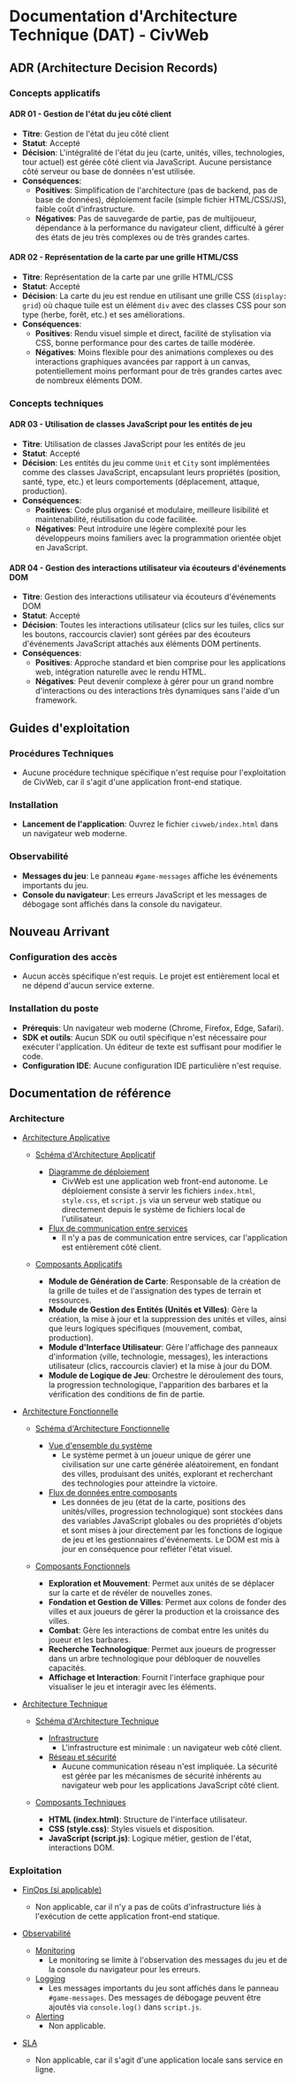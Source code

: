 # Documentation d'Architecture Technique (DAT) - CivWeb

## ADR (Architecture Decision Records)

### Concepts applicatifs

#### ADR 01 - Gestion de l'état du jeu côté client
- **Titre**: Gestion de l'état du jeu côté client
- **Statut**: Accepté
- **Décision**: L'intégralité de l'état du jeu (carte, unités, villes, technologies, tour actuel) est gérée côté client via JavaScript. Aucune persistance côté serveur ou base de données n'est utilisée.
- **Conséquences**:
    - **Positives**: Simplification de l'architecture (pas de backend, pas de base de données), déploiement facile (simple fichier HTML/CSS/JS), faible coût d'infrastructure.
    - **Négatives**: Pas de sauvegarde de partie, pas de multijoueur, dépendance à la performance du navigateur client, difficulté à gérer des états de jeu très complexes ou de très grandes cartes.

#### ADR 02 - Représentation de la carte par une grille HTML/CSS
- **Titre**: Représentation de la carte par une grille HTML/CSS
- **Statut**: Accepté
- **Décision**: La carte du jeu est rendue en utilisant une grille CSS (`display: grid`) où chaque tuile est un élément `div` avec des classes CSS pour son type (herbe, forêt, etc.) et ses améliorations.
- **Conséquences**:
    - **Positives**: Rendu visuel simple et direct, facilité de stylisation via CSS, bonne performance pour des cartes de taille modérée.
    - **Négatives**: Moins flexible pour des animations complexes ou des interactions graphiques avancées par rapport à un canvas, potentiellement moins performant pour de très grandes cartes avec de nombreux éléments DOM.

### Concepts techniques

#### ADR 03 - Utilisation de classes JavaScript pour les entités de jeu
- **Titre**: Utilisation de classes JavaScript pour les entités de jeu
- **Statut**: Accepté
- **Décision**: Les entités du jeu comme `Unit` et `City` sont implémentées comme des classes JavaScript, encapsulant leurs propriétés (position, santé, type, etc.) et leurs comportements (déplacement, attaque, production).
- **Conséquences**:
    - **Positives**: Code plus organisé et modulaire, meilleure lisibilité et maintenabilité, réutilisation du code facilitée.
    - **Négatives**: Peut introduire une légère complexité pour les développeurs moins familiers avec la programmation orientée objet en JavaScript.

#### ADR 04 - Gestion des interactions utilisateur via écouteurs d'événements DOM
- **Titre**: Gestion des interactions utilisateur via écouteurs d'événements DOM
- **Statut**: Accepté
- **Décision**: Toutes les interactions utilisateur (clics sur les tuiles, clics sur les boutons, raccourcis clavier) sont gérées par des écouteurs d'événements JavaScript attachés aux éléments DOM pertinents.
- **Conséquences**:
    - **Positives**: Approche standard et bien comprise pour les applications web, intégration naturelle avec le rendu HTML.
    - **Négatives**: Peut devenir complexe à gérer pour un grand nombre d'interactions ou des interactions très dynamiques sans l'aide d'un framework.

## Guides d'exploitation

### Procédures Techniques
- Aucune procédure technique spécifique n'est requise pour l'exploitation de CivWeb, car il s'agit d'une application front-end statique.

### Installation
- **Lancement de l'application**: Ouvrez le fichier `civweb/index.html` dans un navigateur web moderne.

### Observabilité
- **Messages du jeu**: Le panneau `#game-messages` affiche les événements importants du jeu.
- **Console du navigateur**: Les erreurs JavaScript et les messages de débogage sont affichés dans la console du navigateur.

## Nouveau Arrivant

### Configuration des accès
- Aucun accès spécifique n'est requis. Le projet est entièrement local et ne dépend d'aucun service externe.

### Installation du poste
- **Prérequis**: Un navigateur web moderne (Chrome, Firefox, Edge, Safari).
- **SDK et outils**: Aucun SDK ou outil spécifique n'est nécessaire pour exécuter l'application. Un éditeur de texte est suffisant pour modifier le code.
- **Configuration IDE**: Aucune configuration IDE particulière n'est requise.

## Documentation de référence

### Architecture

- [Architecture Applicative](reference/architecture-applicative.md)
  - [Schéma d'Architecture Applicatif](reference/architecture-applicative.md#schéma-darchitecture-applicatif)
    - [Diagramme de déploiement](reference/architecture-applicative.md#diagramme-de-déploiement)
      - CivWeb est une application web front-end autonome. Le déploiement consiste à servir les fichiers `index.html`, `style.css`, et `script.js` via un serveur web statique ou directement depuis le système de fichiers local de l'utilisateur.
    - [Flux de communication entre services](reference/architecture-applicative.md#flux-de-communication-entre-services)
      - Il n'y a pas de communication entre services, car l'application est entièrement côté client.

  - [Composants Applicatifs](reference/architecture-applicative.md#composants-applicatifs)
    - **Module de Génération de Carte**: Responsable de la création de la grille de tuiles et de l'assignation des types de terrain et ressources.
    - **Module de Gestion des Entités (Unités et Villes)**: Gère la création, la mise à jour et la suppression des unités et villes, ainsi que leurs logiques spécifiques (mouvement, combat, production).
    - **Module d'Interface Utilisateur**: Gère l'affichage des panneaux d'information (ville, technologie, messages), les interactions utilisateur (clics, raccourcis clavier) et la mise à jour du DOM.
    - **Module de Logique de Jeu**: Orchestre le déroulement des tours, la progression technologique, l'apparition des barbares et la vérification des conditions de fin de partie.

- [Architecture Fonctionnelle](reference/architecture-fonctionnelle.md)
  - [Schéma d'Architecture Fonctionnelle](reference/architecture-fonctionnelle.md#schéma-darchitecture-fonctionnelle)
    - [Vue d'ensemble du système](reference/architecture-fonctionnelle.md#vue-densemble-du-système)
      - Le système permet à un joueur unique de gérer une civilisation sur une carte générée aléatoirement, en fondant des villes, produisant des unités, explorant et recherchant des technologies pour atteindre la victoire.
    - [Flux de données entre composants](reference/architecture-fonctionnelle.md#flux-de-données-entre-composants)
      - Les données de jeu (état de la carte, positions des unités/villes, progression technologique) sont stockées dans des variables JavaScript globales ou des propriétés d'objets et sont mises à jour directement par les fonctions de logique de jeu et les gestionnaires d'événements. Le DOM est mis à jour en conséquence pour refléter l'état visuel.

  - [Composants Fonctionnels](reference/architecture-fonctionnelle.md#composants-fonctionnels)
    - **Exploration et Mouvement**: Permet aux unités de se déplacer sur la carte et de révéler de nouvelles zones.
    - **Fondation et Gestion de Villes**: Permet aux colons de fonder des villes et aux joueurs de gérer la production et la croissance des villes.
    - **Combat**: Gère les interactions de combat entre les unités du joueur et les barbares.
    - **Recherche Technologique**: Permet aux joueurs de progresser dans un arbre technologique pour débloquer de nouvelles capacités.
    - **Affichage et Interaction**: Fournit l'interface graphique pour visualiser le jeu et interagir avec les éléments.

- [Architecture Technique](reference/architecture-technique.md)
  - [Schéma d'Architecture Technique](reference/architecture-technique.md#schéma-darchitecture-technique)
    - [Infrastructure](reference/architecture-technique.md#infrastructure)
      - L'infrastructure est minimale : un navigateur web côté client.
    - [Réseau et sécurité](reference/architecture-technique.md#réseau-et-sécurité)
      - Aucune communication réseau n'est impliquée. La sécurité est gérée par les mécanismes de sécurité inhérents au navigateur web pour les applications JavaScript côté client.

  - [Composants Techniques](reference/architecture-technique.md#composants-techniques)
    - **HTML (index.html)**: Structure de l'interface utilisateur.
    - **CSS (style.css)**: Styles visuels et disposition.
    - **JavaScript (script.js)**: Logique métier, gestion de l'état, interactions DOM.

### Exploitation
- [FinOps (si applicable)](reference/finops.md)
  - Non applicable, car il n'y a pas de coûts d'infrastructure liés à l'exécution de cette application front-end statique.

- [Observabilité](reference/observabilite.md)
  - [Monitoring](reference/observabilite.md#monitoring)
    - Le monitoring se limite à l'observation des messages du jeu et de la console du navigateur pour les erreurs.
  - [Logging](reference/observabilite.md#logging)
    - Les messages importants du jeu sont affichés dans le panneau `#game-messages`. Des messages de débogage peuvent être ajoutés via `console.log()` dans `script.js`.
  - [Alerting](reference/observabilite.md#alerting)
    - Non applicable.

- [SLA](reference/sla.md)
  - Non applicable, car il s'agit d'une application locale sans service en ligne.